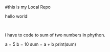 #this is my Local Repo
<br>
<p>hello world</p>
<br>
<P>i have to code to sum of two numbers in phython.</P>
a = 5
b = 10
sum = a + b
print(sum)
